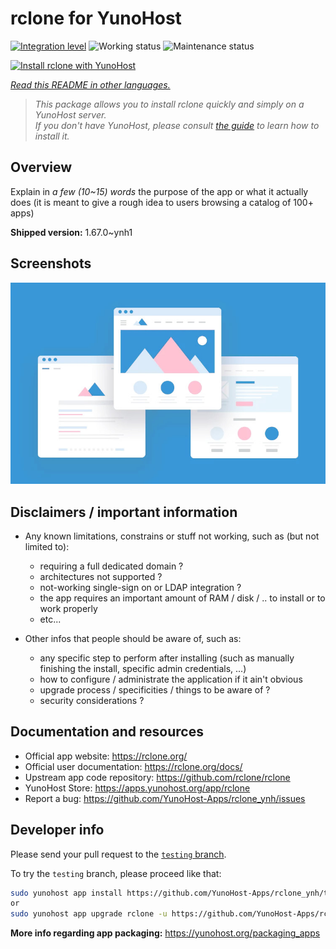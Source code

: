<!--
N.B.: This README was automatically generated by <https://github.com/YunoHost/apps/tree/master/tools/readme_generator>
It shall NOT be edited by hand.
-->

# rclone for YunoHost

[![Integration level](https://dash.yunohost.org/integration/rclone.svg)](https://dash.yunohost.org/appci/app/rclone) ![Working status](https://ci-apps.yunohost.org/ci/badges/rclone.status.svg) ![Maintenance status](https://ci-apps.yunohost.org/ci/badges/rclone.maintain.svg)

[![Install rclone with YunoHost](https://install-app.yunohost.org/install-with-yunohost.svg)](https://install-app.yunohost.org/?app=rclone)

*[Read this README in other languages.](./ALL_README.md)*

> *This package allows you to install rclone quickly and simply on a YunoHost server.*  
> *If you don't have YunoHost, please consult [the guide](https://yunohost.org/install) to learn how to install it.*

## Overview

Explain in *a few (10~15) words* the purpose of the app or what it actually does (it is meant to give a rough idea to users browsing a catalog of 100+ apps)

**Shipped version:** 1.67.0~ynh1

## Screenshots

![Screenshot of rclone](./doc/screenshots/example.jpg)

## Disclaimers / important information

* Any known limitations, constrains or stuff not working, such as (but not limited to):
    * requiring a full dedicated domain ?
    * architectures not supported ?
    * not-working single-sign on or LDAP integration ?
    * the app requires an important amount of RAM / disk / .. to install or to work properly
    * etc...

* Other infos that people should be aware of, such as:
    * any specific step to perform after installing (such as manually finishing the install, specific admin credentials, ...)
    * how to configure / administrate the application if it ain't obvious
    * upgrade process / specificities / things to be aware of ?
    * security considerations ?

## Documentation and resources

- Official app website: <https://rclone.org/>
- Official user documentation: <https://rclone.org/docs/>
- Upstream app code repository: <https://github.com/rclone/rclone>
- YunoHost Store: <https://apps.yunohost.org/app/rclone>
- Report a bug: <https://github.com/YunoHost-Apps/rclone_ynh/issues>

## Developer info

Please send your pull request to the [`testing` branch](https://github.com/YunoHost-Apps/rclone_ynh/tree/testing).

To try the `testing` branch, please proceed like that:

```bash
sudo yunohost app install https://github.com/YunoHost-Apps/rclone_ynh/tree/testing --debug
or
sudo yunohost app upgrade rclone -u https://github.com/YunoHost-Apps/rclone_ynh/tree/testing --debug
```

**More info regarding app packaging:** <https://yunohost.org/packaging_apps>

